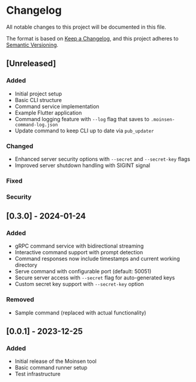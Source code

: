 # Changelog

All notable changes to this project will be documented in this file.

The format is based on [Keep a Changelog](https://keepachangelog.com/en/1.0.0/),
and this project adheres to [Semantic Versioning](https://semver.org/spec/v2.0.0.html).

## [Unreleased]

### Added
- Initial project setup
- Basic CLI structure
- Command service implementation
- Example Flutter application
- Command logging feature with `--log` flag that saves to `.moinsen-command-log.json`
- Update command to keep CLI up to date via `pub_updater`

### Changed
- Enhanced server security options with `--secret` and `--secret-key` flags
- Improved server shutdown handling with SIGINT signal

### Fixed

### Security

## [0.3.0] - 2024-01-24

### Added
- gRPC command service with bidirectional streaming
- Interactive command support with prompt detection
- Command responses now include timestamps and current working directory
- Serve command with configurable port (default: 50051)
- Secure server access with `--secret` flag for auto-generated keys
- Custom secret key support with `--secret-key` option

### Removed
- Sample command (replaced with actual functionality)

## [0.0.1] - 2023-12-25

### Added
- Initial release of the Moinsen tool
- Basic command runner setup
- Test infrastructure


